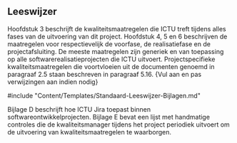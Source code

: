 ## Leeswijzer

Hoofdstuk 3 beschrijft de kwaliteitsmaatregelen die ICTU treft tijdens alles fases van de uitvoering van dit project. Hoofdstuk 4, 5 en 6 beschrijven de maatregelen voor respectievelijk de voorfase, de realisatiefase en de projectafsluiting. De meeste maatregelen zijn generiek en van toepassing op alle softwarerealisatieprojecten die ICTU uitvoert. Projectspecifieke kwaliteitsmaatregelen die voortvloeien uit de documenten genoemd in paragraaf 2.5 staan beschreven in paragraaf 5.16. {Vul aan en pas verwijzingen aan indien nodig}

#include "Content/Templates/Standaard-Leeswijzer-Bijlagen.md"

Bijlage D beschrijft hoe ICTU Jira toepast binnen softwareontwikkelprojecten. Bijlage E bevat een lijst met handmatige controles die de kwaliteitsmanager tijdens het project periodiek uitvoert om de uitvoering van kwaliteitsmaatregelen te waarborgen.
